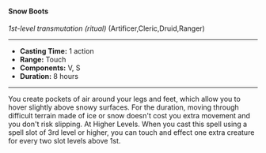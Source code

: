 #### Snow Boots
*1st-level transmutation* *(ritual)* (Artificer,Cleric,Druid,Ranger)
___
- **Casting Time:** 1 action
- **Range:** Touch
- **Components:** V, S
- **Duration:** 8 hours
---
You create pockets of air around your legs and feet,
which allow you to hover slightly above snowy
surfaces. For the duration, moving through difficult
terrain made of ice or snow doesn't cost you extra
movement and you don't risk slipping.
At Higher Levels. When you cast this spell using
a spell slot of 3rd level or higher, you can touch and
effect one extra creature for every two slot levels
above 1st.
